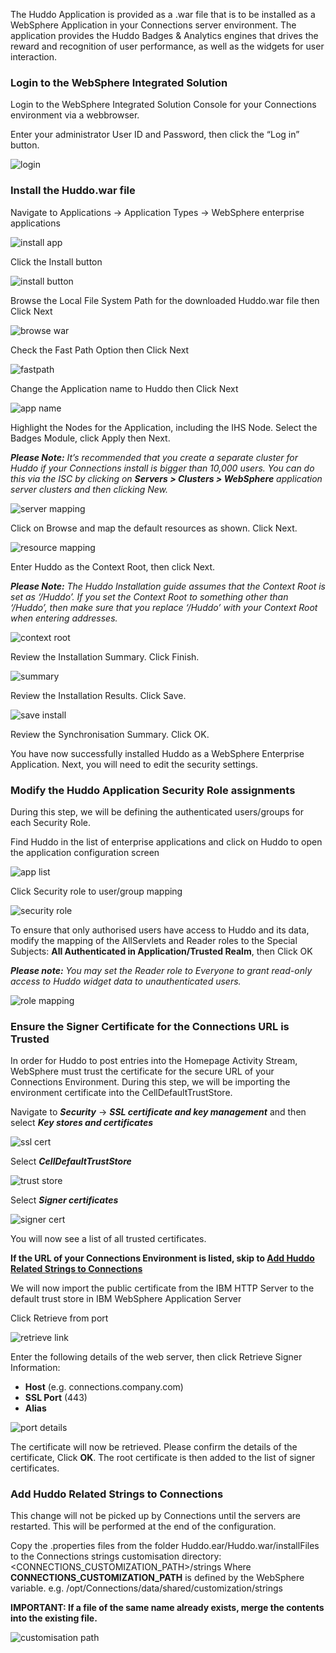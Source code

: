 The Huddo Application is provided as a .war file that is to be installed as a WebSphere Application in your Connections server environment.
The application provides the Huddo Badges & Analytics engines that drives the reward and recognition of user performance, as well as the widgets for user
interaction.

### Login to the WebSphere Integrated Solution

Login to the WebSphere Integrated Solution Console for your Connections environment via a webbrowser.

Enter your administrator User ID and Password, then click the “Log in” button.

![login](WAS_Console_login.png)

### Install the Huddo.war file

Navigate to Applications → Application Types → WebSphere enterprise applications

![install app](install_app.png)

Click the Install button

![install button](install_button.png)

Browse the Local File System Path for the downloaded Huddo.war file then Click Next

![browse war](browse_war.png)

Check the Fast Path Option then Click Next

![fastpath](fastpath.png)

Change the Application name to Huddo then Click Next

![app name](app_name.png)

Highlight the Nodes for the Application, including the IHS Node. Select the Badges Module, click Apply then Next.

**_Please Note:_** _It’s recommended that you create a separate cluster for Huddo if your Connections install is bigger than 10,000 users. You can do this via the ISC by clicking on_ **_Servers > Clusters > WebSphere_** _application server clusters and then clicking New._

![server mapping](server_mapping.png)

Click on Browse and map the default resources as shown. Click Next.
<!--- //cluster??? -->
![resource mapping](resource_mapping.png)

Enter Huddo as the Context Root, then click Next.

**_Please Note:_** _The Huddo Installation guide assumes that the Context Root is set as ‘/Huddo’. If you set the Context Root to something other than ‘/Huddo’, then make sure that you replace ‘/Huddo’ with your Context Root when entering addresses._

![context root](context_root.png)

Review the Installation Summary. Click Finish.

![summary](summary.png)

Review the Installation Results. Click Save.

![save install](save_install.png)

Review the Synchronisation Summary. Click OK.

You have now successfully installed Huddo as a WebSphere Enterprise Application. Next, you will need to edit the security settings.


### Modify the Huddo Application Security Role assignments

During this step, we will be defining the authenticated users/groups for each Security Role.

Find Huddo in the list of enterprise applications and click on Huddo to open the application configuration screen

![app list](kudos_app_list.png)

Click Security role to user/group mapping

![security role](security_role_link.png)

To ensure that only authorised users have access to Huddo and its data, modify the mapping of the AllServlets and Reader roles to the Special Subjects: **All Authenticated in Application/Trusted Realm**, then Click OK

**_Please note:_** _You may set the Reader role to Everyone to grant read-only access to Huddo widget data to unauthenticated users._

![role mapping](role_mapping.png)

### Ensure the Signer Certificate for the Connections URL is Trusted

In order for Huddo to post entries into the Homepage Activity Stream, WebSphere must trust the certificate for the secure URL of your Connections
Environment. During this step, we will be importing the environment certificate into the CellDefaultTrustStore.

Navigate to **_Security_** → **_SSL certificate and key management_** and then select **_Key stores and certificates_**

![ssl cert](SSL_cert_link.png)

Select **_CellDefaultTrustStore_**

![trust store](celldefaulttruststore.png)

Select **_Signer certificates_**

![signer cert](signer_cert_link.png)

You will now see a list of all trusted certificates.

**If the URL of your Connections Environment is listed, skip to [Add Huddo Related Strings to Connections](#add-kudos-related-strings-to-connections)**

We will now import the public certificate from the IBM HTTP Server to the default trust store in IBM WebSphere Application Server

Click Retrieve from port

![retrieve link](retrieve_link.png)

Enter the following details of the web server, then click Retrieve Signer Information:

- **Host** (e.g. connections.company.com)
- **SSL Port** (443)
- **Alias**

![port details](port_details.png)


The certificate will now be retrieved. Please confirm the details of the certificate, Click **OK**.
The root certificate is then added to the list of signer certificates.

### Add Huddo Related Strings to Connections

This change will not be picked up by Connections until the servers are restarted. This will be performed at the end of the configuration.

Copy the .properties files from the folder Huddo.ear/Huddo.war/installFiles to the Connections strings customisation directory:
<CONNECTIONS_CUSTOMIZATION_PATH>/strings
Where **CONNECTIONS_CUSTOMIZATION_PATH** is defined by the WebSphere variable.
e.g. /opt/Connections/data/shared/customization/strings

**IMPORTANT: If a file of the same name already exists, merge the contents into the existing file.**

![customisation path](conn_customisation_path.png)
